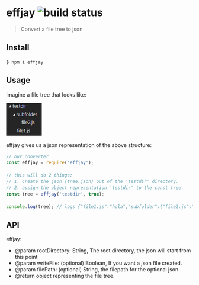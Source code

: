 # effjay ![build status](https://travis-ci.org/jpsierens/effjay.svg?branch=master)

> Convert a file tree to json



## Install

```
$ npm i effjay
```


## Usage

imagine a file tree that looks like:


![](https://github.com/jpsierens/effjay/blob/master/tree.png)

effjay gives us a json representation of the above structure:

```js
// our converter
const effjay = require('effjay');

// this will do 2 things:
// 1. Create the json (tree.json) out of the 'testdir' directory.
// 2. assign the object representation 'testdir' to the const tree.
const tree = effjay('testdir', true);

console.log(tree); // logs {"file1.js":"hola","subfolder":{"file2.js":"wassup"}}
```


## API

effjay:
* @param rootDirectory: String, The root directory, the json will start from this point
* @param writeFile: (optional) Boolean, If you want a json file created.
* @param filePath: (optional) String, the filepath for the optional json.
* @return object representing the file tree.

